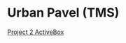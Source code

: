 # Urban Pavel (TMS)

[Project 2 ActiveBox](browser091.github.io/Project_2_Activebox/index.html "ActiveBox") 
